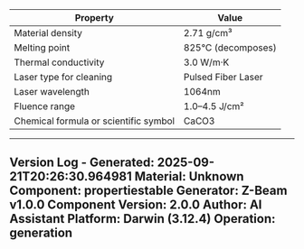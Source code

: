 | Property | Value |
|----------|-------|
| Material density | 2.71 g/cm³ |
| Melting point | 825°C (decomposes) |
| Thermal conductivity | 3.0 W/m·K |
| Laser type for cleaning | Pulsed Fiber Laser |
| Laser wavelength | 1064nm |
| Fluence range | 1.0–4.5 J/cm² |
| Chemical formula or scientific symbol | CaCO3 |


---
Version Log - Generated: 2025-09-21T20:26:30.964981
Material: Unknown
Component: propertiestable
Generator: Z-Beam v1.0.0
Component Version: 2.0.0
Author: AI Assistant
Platform: Darwin (3.12.4)
Operation: generation
---